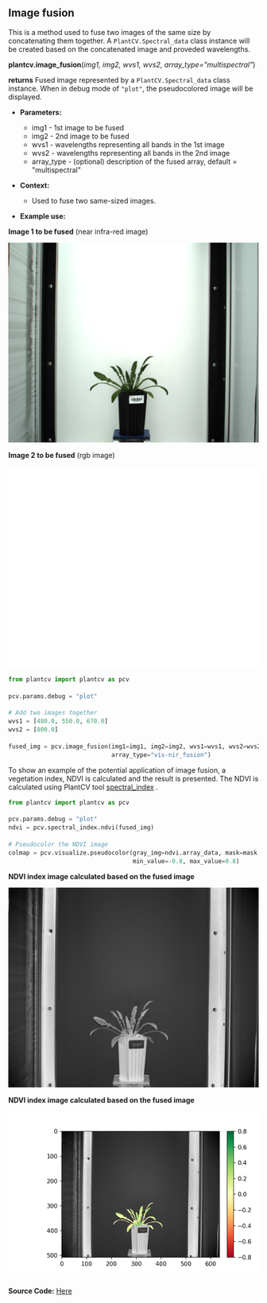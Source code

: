 ## Image fusion

This is a method used to fuse two images of the same size by concatenating them together. A `PlantCV.Spectral_data` 
class instance will be created based on the concatenated image and proveded wavelengths. 

**plantcv.image_fusion**(*img1, img2, wvs1, wvs2, array_type="multispectral"*)

**returns** Fused image represented by a `PlantCV.Spectral_data` class instance.
When in debug mode of `"plot"`, the pseudocolored image will be displayed.

- **Parameters:**
    - img1 - 1st image to be fused
    - img2 - 2nd image to be fused
    - wvs1 - wavelengths representing all bands in the 1st image
    - wvs2 - wavelengths representing all bands in the 2nd image
    - array_type - (optional) description of the fused array, default = "multispectral"
  
- **Context:**
    - Used to fuse two same-sized images. 
  
- **Example use:**
<!---[Use In Image Registration](xxx.md)--->
    
**Image 1 to be fused** (near infra-red image)

![Screenshot](img/documentation_images/image_fusion/img1_rgb.png)

**Image 2 to be fused** (rgb image)

![Screenshot](img/documentation_images/image_fusion/img2_nir.png)

```python
from plantcv import plantcv as pcv

pcv.params.debug = "plot"

# Add two images together
wvs1 = [480.0, 550.0, 670.0]
wvs2 = [800.0]

fused_img = pcv.image_fusion(img1=img1, img2=img2, wvs1=wvs1, wvs2=wvs2, 
                             array_type="vis-nir_fusion")

```

To show an example of the potential application of image fusion, a vegetation index, NDVI is calculated and the result 
is presented. The NDVI is calculated using PlantCV tool [spectral_index](spectral_index.md) .

```python
from plantcv import plantcv as pcv

pcv.params.debug = "plot"
ndvi = pcv.spectral_index.ndvi(fused_img)

# Pseudocolor the NDVI image
colmap = pcv.visualize.pseudocolor(gray_img=ndvi.array_data, mask=mask, cmap="RdYlGn", 
                                   min_value=-0.8, max_value=0.8)

```
**NDVI index image calculated based on the fused image**

![NDVI image](img/documentation_images/image_fusion/ndvi.png)

**NDVI index image calculated based on the fused image**

![Pseudocolored NDVI image](img/documentation_images/image_fusion/ndvi_colormap.png)

**Source Code:** [Here](https://github.com/danforthcenter/plantcv/blob/master/plantcv/plantcv/image_fusion.py)
